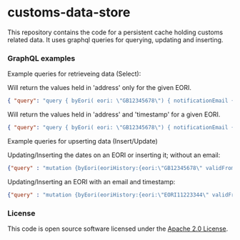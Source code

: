 
# customs-data-store

This repository contains the code for a persistent cache holding customs related data.
It uses graphql queries for querying, updating and inserting.

### GraphQL examples

Example queries for retrieveing data (Select):

Will return the values held in 'address' only for the given EORI.
```json
{ "query": "query { byEori( eori: \"GB12345678\") { notificationEmail { address }  } }"}
```

Will return the values held in 'address' and 'timestamp' for a given EORI.
```json
{ "query": "query { byEori( eori: \"GB12345678\") { notificationEmail { address, timestamp } } }"}
```

Example queries for upserting data (Insert/Update)

Updating/Inserting the dates on an EORI or inserting it; without an email:
```json
{"query" : "mutation {byEori(eoriHistory:{eori:\"GB12345678\" validFrom:\"20180101\" validUntil:\"20200101\"} )}" }
```

Updating/Inserting an EORI with an email and timestamp:
```json
{"query" : "mutation {byEori(eoriHistory:{eori:\"EORI11223344\" validFrom:\"20180101\" validUntil:\"20200101\"}, notificationEmail: {address: \"rashmidth@rich-contractors.com\", timestamp: \"timestamp\"} )}" }
```

### License

This code is open source software licensed under the [Apache 2.0 License]("http://www.apache.org/licenses/LICENSE-2.0.html").
